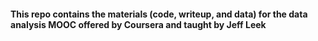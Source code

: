 #### This repo contains the materials (code, writeup, and data) for the data analysis MOOC offered by Coursera and taught by Jeff Leek